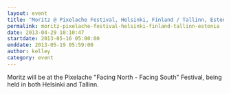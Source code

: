 ```yaml
---
layout: event
title: "Moritz @ Pixelache Festival, Helsinki, Finland / Tallinn, Estonia"
permalink: moritz-pixelache-festival-helsinki-finland-tallinn-estonia
date: 2013-04-29 10:10:47
startdate: 2013-05-16 05:00:00
enddate: 2013-05-19 05:59:00
author: kelley
category: event
---
```


Moritz will be at the Pixelache "Facing North - Facing South" Festival, being held in both Helsinki and Tallinn.
